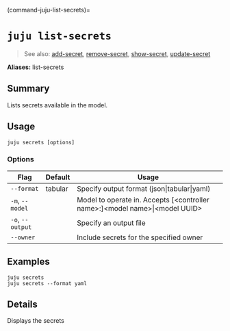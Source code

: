 (command-juju-list-secrets)=
# `juju list-secrets`
> See also: [add-secret](#add-secret), [remove-secret](#remove-secret), [show-secret](#show-secret), [update-secret](#update-secret)

**Aliases:** list-secrets

## Summary
Lists secrets available in the model.

## Usage
```juju secrets [options] ```

### Options
| Flag | Default | Usage |
| --- | --- | --- |
| `--format` | tabular | Specify output format (json&#x7c;tabular&#x7c;yaml) |
| `-m`, `--model` |  | Model to operate in. Accepts [&lt;controller name&gt;:]&lt;model name&gt;&#x7c;&lt;model UUID&gt; |
| `-o`, `--output` |  | Specify an output file |
| `--owner` |  | Include secrets for the specified owner |

## Examples

    juju secrets
    juju secrets --format yaml


## Details

Displays the secrets